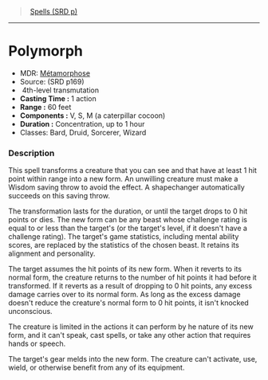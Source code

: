 ﻿---
!SpellItem
Name: Polymorph
AltName: '[Métamorphose](hd_spells_metamorphose.md)'
Type: transmutation
Level: 4
CastingTime: 1 action
Range: 60 feet
Components: V, S, M (a caterpillar cocoon)
Duration: Concentration, up to 1 hour
Classes: Bard, Druid, Sorcerer, Wizard
Family: SpellVO
Source: (SRD p169)
Id: spells_vo.md#polymorph
ParentLink: spells_vo.md#spells-srd-p
ParentName: Spells (SRD p)
NameLevel: 1
Attributes:
  Name: Polymorph
  Markdown: >+
    # <!--Name-->Polymorph<!--/Name-->


    - MDR: <!--AltName-->[Métamorphose](hd_spells_metamorphose.md)<!--/AltName-->

    - Source: <!--Source-->(SRD p169)<!--/Source-->

    -  <!--Level-->4<!--/Level-->th-level <!--Type-->transmutation<!--/Type-->

    - **Casting Time :** <!--CastingTime-->1 action<!--/CastingTime-->

    - **Range :** <!--Range-->60 feet<!--/Range-->

    - **Components :** <!--Components-->V, S, M (a caterpillar cocoon)<!--/Components-->

    - **Duration :** <!--Duration-->Concentration, up to 1 hour<!--/Duration-->

    - Classes: <!--Classes-->Bard, Druid, Sorcerer, Wizard<!--/Classes-->


    ### Description


    This spell transforms a creature that you can see and that have at least 1 hit point within range into a new form. An unwilling creature must make a Wisdom saving throw to avoid the effect. A shapechanger automatically succeeds on this saving throw.


    The transformation lasts for the duration, or until the target drops to 0 hit points or dies. The new form can be any beast whose challenge rating is equal to or less than the target's (or the target's level, if it doesn't have a challenge rating). The target's game statistics, including mental ability scores, are replaced by the statistics of the chosen beast. It retains its alignment and personality.


    The target assumes the hit points of its new form. When it reverts to its normal form, the creature returns to the number of hit points it had before it transformed. If it reverts as a result of dropping to 0 hit points, any excess damage carries over to its normal form. As long as the excess damage doesn't reduce the creature's normal form to 0 hit points, it isn't knocked unconscious.


    The creature is limited in the actions it can perform by he nature of its new form, and it can't speak, cast spells, or take any other action that requires hands or speech.


    The target's gear melds into the new form. The creature can't activate, use, wield, or otherwise benefit from any of its equipment.

  AltName: '[Métamorphose](hd_spells_metamorphose.md)'
  Source: (SRD p169)
  Level: 4
  Type: transmutation
  CastingTime: 1 action
  Range: 60 feet
  Components: V, S, M (a caterpillar cocoon)
  Duration: Concentration, up to 1 hour
  Classes: Bard, Druid, Sorcerer, Wizard
AttributesDictionary: >+
  Name: Polymorph

  Markdown: >+

    # <!--Name-->Polymorph<!--/Name-->





    - MDR: <!--AltName-->[Métamorphose](hd_spells_metamorphose.md)<!--/AltName-->



    - Source: <!--Source-->(SRD p169)<!--/Source-->



    -  <!--Level-->4<!--/Level-->th-level <!--Type-->transmutation<!--/Type-->



    - **Casting Time :** <!--CastingTime-->1 action<!--/CastingTime-->



    - **Range :** <!--Range-->60 feet<!--/Range-->



    - **Components :** <!--Components-->V, S, M (a caterpillar cocoon)<!--/Components-->



    - **Duration :** <!--Duration-->Concentration, up to 1 hour<!--/Duration-->



    - Classes: <!--Classes-->Bard, Druid, Sorcerer, Wizard<!--/Classes-->





    ### Description





    This spell transforms a creature that you can see and that have at least 1 hit point within range into a new form. An unwilling creature must make a Wisdom saving throw to avoid the effect. A shapechanger automatically succeeds on this saving throw.





    The transformation lasts for the duration, or until the target drops to 0 hit points or dies. The new form can be any beast whose challenge rating is equal to or less than the target's (or the target's level, if it doesn't have a challenge rating). The target's game statistics, including mental ability scores, are replaced by the statistics of the chosen beast. It retains its alignment and personality.





    The target assumes the hit points of its new form. When it reverts to its normal form, the creature returns to the number of hit points it had before it transformed. If it reverts as a result of dropping to 0 hit points, any excess damage carries over to its normal form. As long as the excess damage doesn't reduce the creature's normal form to 0 hit points, it isn't knocked unconscious.





    The creature is limited in the actions it can perform by he nature of its new form, and it can't speak, cast spells, or take any other action that requires hands or speech.





    The target's gear melds into the new form. The creature can't activate, use, wield, or otherwise benefit from any of its equipment.



  AltName: '[Métamorphose](hd_spells_metamorphose.md)'

  Source: (SRD p169)

  Level: 4

  Type: transmutation

  CastingTime: 1 action

  Range: 60 feet

  Components: V, S, M (a caterpillar cocoon)

  Duration: Concentration, up to 1 hour

  Classes: Bard, Druid, Sorcerer, Wizard

---
> [Spells (SRD p)](srd_spells.md)

---

# Polymorph

- MDR: [Métamorphose](hd_spells_metamorphose.md)
- Source: (SRD p169)
-  4th-level transmutation
- **Casting Time :** 1 action
- **Range :** 60 feet
- **Components :** V, S, M (a caterpillar cocoon)
- **Duration :** Concentration, up to 1 hour
- Classes: Bard, Druid, Sorcerer, Wizard

### Description

This spell transforms a creature that you can see and that have at least 1 hit point within range into a new form. An unwilling creature must make a Wisdom saving throw to avoid the effect. A shapechanger automatically succeeds on this saving throw.

The transformation lasts for the duration, or until the target drops to 0 hit points or dies. The new form can be any beast whose challenge rating is equal to or less than the target's (or the target's level, if it doesn't have a challenge rating). The target's game statistics, including mental ability scores, are replaced by the statistics of the chosen beast. It retains its alignment and personality.

The target assumes the hit points of its new form. When it reverts to its normal form, the creature returns to the number of hit points it had before it transformed. If it reverts as a result of dropping to 0 hit points, any excess damage carries over to its normal form. As long as the excess damage doesn't reduce the creature's normal form to 0 hit points, it isn't knocked unconscious.

The creature is limited in the actions it can perform by he nature of its new form, and it can't speak, cast spells, or take any other action that requires hands or speech.

The target's gear melds into the new form. The creature can't activate, use, wield, or otherwise benefit from any of its equipment.

